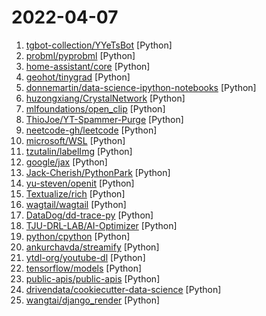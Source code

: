 # 2022-04-07

1. [tgbot-collection/YYeTsBot](https://github.com/tgbot-collection/YYeTsBot "🎬 人人影视bot，完全对接人人影视全部无删减资源") [Python]
2. [probml/pyprobml](https://github.com/probml/pyprobml "Python code for Probabilistic Machine learning book by Kevin Murphy") [Python]
3. [home-assistant/core](https://github.com/home-assistant/core "🏡 Open source home automation that puts local control and privacy first.") [Python]
4. [geohot/tinygrad](https://github.com/geohot/tinygrad "You like pytorch? You like micrograd? You love tinygrad! ❤️") [Python]
5. [donnemartin/data-science-ipython-notebooks](https://github.com/donnemartin/data-science-ipython-notebooks "Data science Python notebooks: Deep learning (TensorFlow, Theano, Caffe, Keras), scikit-learn, Kaggle, big data (Spark, Hadoop MapReduce, HDFS), matplotlib, pandas, NumPy, SciPy, Python essentials, AWS, and various command lines.") [Python]
6. [huzongxiang/CrystalNetwork](https://github.com/huzongxiang/CrystalNetwork "GrysNet is a neural network package that allows researchers to train custom models for crystal modeling tasks. It aims to accelerate the research and application of material science.") [Python]
7. [mlfoundations/open_clip](https://github.com/mlfoundations/open_clip "An open source implementation of CLIP.") [Python]
8. [ThioJoe/YT-Spammer-Purge](https://github.com/ThioJoe/YT-Spammer-Purge "Allows you easily scan for and delete scam comments using several methods.") [Python]
9. [neetcode-gh/leetcode](https://github.com/neetcode-gh/leetcode "Leetcode solutions") [Python]
10. [microsoft/WSL](https://github.com/microsoft/WSL "Issues found on WSL") [Python]
11. [tzutalin/labelImg](https://github.com/tzutalin/labelImg "🖍️ LabelImg is a graphical image annotation tool and label object bounding boxes in images") [Python]
12. [google/jax](https://github.com/google/jax "Composable transformations of Python+NumPy programs: differentiate, vectorize, JIT to GPU/TPU, and more") [Python]
13. [Jack-Cherish/PythonPark](https://github.com/Jack-Cherish/PythonPark "Python 开源项目之「自学编程之路」，保姆级教程：AI实验室、宝藏视频、数据结构、学习指南、机器学习实战、深度学习实战、网络爬虫、大厂面经、程序人生、资源分享。") [Python]
14. [yu-steven/openit](https://github.com/yu-steven/openit "Openit订阅致力于打造免费无感的翻墙环境") [Python]
15. [Textualize/rich](https://github.com/Textualize/rich "Rich is a Python library for rich text and beautiful formatting in the terminal.") [Python]
16. [wagtail/wagtail](https://github.com/wagtail/wagtail "A Django content management system focused on flexibility and user experience") [Python]
17. [DataDog/dd-trace-py](https://github.com/DataDog/dd-trace-py "Datadog Python APM Client") [Python]
18. [TJU-DRL-LAB/AI-Optimizer](https://github.com/TJU-DRL-LAB/AI-Optimizer "The next generation deep reinforcement learning tookit") [Python]
19. [python/cpython](https://github.com/python/cpython "The Python programming language") [Python]
20. [ankurchavda/streamify](https://github.com/ankurchavda/streamify "A data engineering project with Kafka, Spark Streaming, dbt, Docker, Airflow, Terraform, GCP and much more!") [Python]
21. [ytdl-org/youtube-dl](https://github.com/ytdl-org/youtube-dl "Command-line program to download videos from YouTube.com and other video sites") [Python]
22. [tensorflow/models](https://github.com/tensorflow/models "Models and examples built with TensorFlow") [Python]
23. [public-apis/public-apis](https://github.com/public-apis/public-apis "A collective list of free APIs") [Python]
24. [drivendata/cookiecutter-data-science](https://github.com/drivendata/cookiecutter-data-science "A logical, reasonably standardized, but flexible project structure for doing and sharing data science work.") [Python]
25. [wangtai/django_render](https://github.com/wangtai/django_render "一个非常轻量Django URL 的装饰器") [Python]
